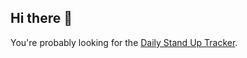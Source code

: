 ## Hi there 👋

You're probably looking for the [Daily Stand Up Tracker](https://dimitris-siakavelis-pfizer.github.io/standup-tracker).
